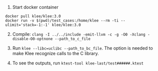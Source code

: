 1. Start docker container
```
docker pull klee/klee:3.0
docker run -v $(pwd)/test_cases:/home/klee --rm -ti --ulimit='stack=-1:-1' klee/klee:3.0
```

2. Compile: ```clang -I ../../include -emit-llvm -c -g -O0 -Xclang -disable-O0-optnone --path_to_c_file```

3. Run ```klee --libc=uclibc --path_to_bc_file```. 
The option is needed to make Klee recognize calls to the C library.

4. To see the outputs, run ```ktest-tool klee-last/test######.ktest```


